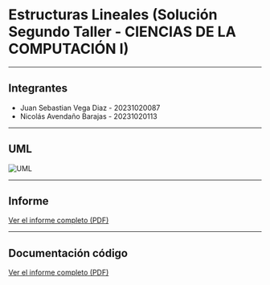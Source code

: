 # Estructuras Lineales (Solución Segundo Taller - CIENCIAS DE LA COMPUTACIÓN I)

***

## Integrantes

* Juan Sebastian Vega Diaz - 20231020087
* Nicolás Avendaño Barajas - 20231020113

***

## UML

![UML](docs/Taller2CCI.jpg.jpg)

***

## Informe

[Ver el informe completo (PDF)](docs/)

***

## Documentación código

[Ver el informe completo (PDF)](src/)
